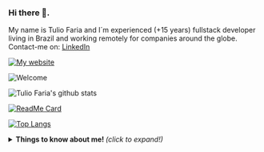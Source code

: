 ### Hi there 👋.

My name is Tulio Faria and I´m experienced (+15 years) fullstack developer living in Brazil and working remotely for companies around the globe.
Contact-me on:
[LinkedIn](https://linkedin.com/in/tuliofaria)

[![My website](https://dyn-qrcode.vercel.app/api?url=https%3A%2F%2Ftuliofaria.dev)](https://tuliofaria.dev)

![Welcome](https://github.com/tuliofaria/tuliofaria/blob/master/github-profile-header.png?raw=true)

![Tulio Faria's github stats](https://github-readme-stats.vercel.app/api?username=tuliofaria&show_icons=true&theme=radical)

[![ReadMe Card](https://github-readme-stats.vercel.app/api/pin/?username=tuliofaria&repo=dyn-qrcode)](https://github.com/tuliofaria/dyn-qrcode)

[![Top Langs](https://github-readme-stats.vercel.app/api/top-langs/?username=tuliofaria&layout=compact)](https://github.com/anuraghazra/github-readme-stats)

<details>
  <summary> <b> Things to know about me! </b> <i>(click to expand!)</i> </summary>
  
  <br>
    This is going to be hidden. 
 </details>

<!--
Here are some ideas to get you started:

- 🔭 I’m currently working on ...
- 🌱 I’m currently learning ...
- 👯 I’m looking to collaborate on ...
- 🤔 I’m looking for help with ...
- 💬 Ask me about ...
- 📫 How to reach me: ...
- 😄 Pronouns: ...
- ⚡ Fun fact: ...
-->

